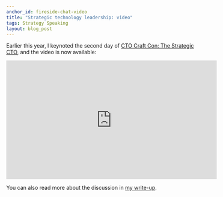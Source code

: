 ```yaml
---
anchor_id: fireside-chat-video
title: "Strategic technology leadership: video"
tags: Strategy Speaking
layout: blog_post
---
```


Earlier this year, I keynoted the second day of [CTO Craft Con: The Strategic CTO](https://conference.ctocraft.com/london-2023/), and the video is now available:

<div class="embedded">
  <iframe width="560" height="315" src="https://www.youtube-nocookie.com/embed/g0fnRq2KAho" title="YouTube video player" frameborder="0" allow="accelerometer; autoplay; clipboard-write; encrypted-media; gyroscope; picture-in-picture; web-share" allowfullscreen></iframe>
</div>

You can also read more about the discussion in [my write-up](/jfdi/strategy-fireside-chat.html).
